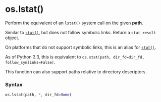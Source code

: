 # os.lstat()

Perform the equivalent of an `lstat()` system call on the given **path**.

Similar to [`stat()`](/modules/os/stat.md), but does not follow symbolic links. Return a `stat_result` object.

On platforms that do not support symbolic links, this is an alias for [`stat()`](/modules/os/stat.md).

As of Python 3.3, this is equivalent to `os.stat(path, dir_fd=dir_fd, follow_symlinks=False)`.

This function can also support paths relative to directory descriptors.

### Syntax

```python
os.lstat(path, *, dir_fd=None)
```